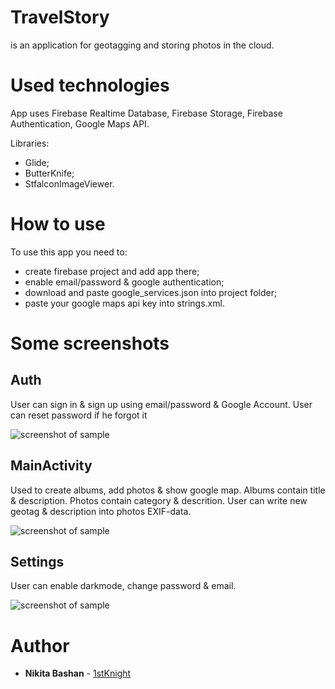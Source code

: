 # TravelStory
is an application for geotagging and storing photos in the cloud.

# Used technologies
App uses Firebase Realtime Database, Firebase Storage, Firebase Authentication, Google Maps API.

Libraries:
 - Glide;
 - ButterKnife;
 - StfalconImageViewer.

# How to use
To use this app you need to:
 - create firebase project and add app there;
 - enable email/password & google authentication;
 - download and paste google_services.json into project folder;
 - paste your google maps api key into strings.xml.
 
# Some screenshots

## Auth
User can sign in & sign up using email/password & Google Account. User can reset password if he forgot it

![screenshot of sample](https://github.com/1stKnight/TravelStory/blob/master/auth.jpg)

## MainActivity
Used to create albums, add photos & show google map. 
Albums contain title & description. 
Photos contain category & descrition. User can write new geotag & description into photos EXIF-data.

![screenshot of sample](https://github.com/1stKnight/TravelStory/blob/master/main%20activity.jpg)


## Settings
User can enable darkmode, change password & email.

![screenshot of sample](https://github.com/1stKnight/TravelStory/blob/master/settings.png)

# Author
- **Nikita Bashan** - [1stKnight](https://github.com/1stKnight)
